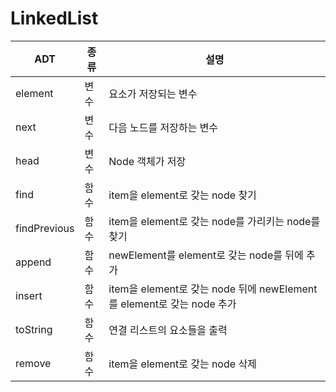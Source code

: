 # LinkedList


|ADT|종류|설명|
|------|---|---|
|element|변수|요소가 저장되는 변수|
|next|변수|다음 노드를 저장하는 변수|
|head|변수|Node 객체가 저장|
|find|함수|item을 element로 갖는 node 찾기|
|findPrevious|함수|item을 element로 갖는 node를 가리키는 node를 찾기|
|append|함수|newElement를 element로 갖는 node를 뒤에 추가|
|insert|함수|item을 element로 갖는 node 뒤에 newElement를 element로 갖는 node 추가|
|toString|함수|연결 리스트의 요소들을 출력|
|remove|함수|item을 element로 갖는 node 삭제|



